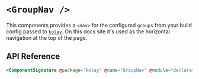# `<GroupNav />`

This components provides a `<nav>` for the configured `groups` from your build config passed to [`kolay`][kolay-plugin]. On this docs site it's used as the horizontal navigation at the top of the page.

[kolay-plugin]: /plugins/kolay.md

## API Reference

```hbs live no-shadow
<ComponentSignature @package="kolay" @name="GroupNav" @module="declarations/browser/components" />
```
